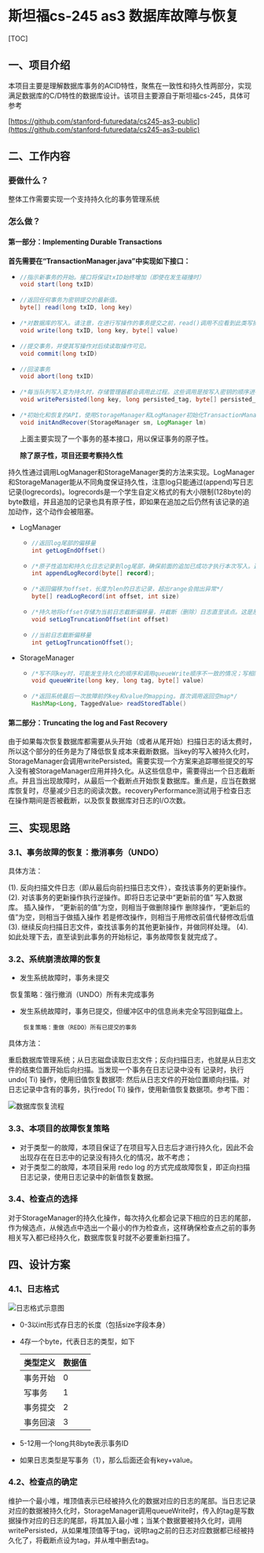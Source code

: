 # 斯坦福cs-245 as3 数据库故障与恢复

[TOC]

## 一、项目介绍

​		本项目主要是理解数据库事务的ACID特性，聚焦在一致性和持久性两部分，实现满足数据库的C/D特性的数据库设计。该项目主要源自于斯坦福cs-245，具体可参考

[https://github.com/stanford-futuredata/cs245-as3-public](https://github.com/stanford-futuredata/cs245-as3-public)

## 二、工作内容

### 要做什么？

整体工作需要实现一个支持持久化的事务管理系统

### 怎么做？

#### 第一部分：Implementing Durable Transactions

​		**首先需要在“TransactionManager.java”中实现如下接口：**

- ```java
  //指示新事务的开始。接口将保证txID始终增加（即使在发生碰撞时）
  void start(long txID)
  ```

- ```java
  //返回任何事务为密钥提交的最新值。 
  byte[] read(long txID, long key)
  ```

- ```java
  /*对数据库的写入。请注意，在进行写操作的事务提交之前，read()调用不应看到此类写操作。为了简单起见，在对同一个key进行写入之后，接口不会从txID本身读取该密钥。*/
  void write(long txID, long key, byte[] value)
  ```

- ```java
  //提交事务，并使其写操作对后续读取操作可见。
  void commit(long txID)
  ```

- ```java
  //回滚事务
  void abort(long txID)
  ```

- ```java
  /*每当队列写入变为持久时，存储管理器都会调用此过程。这些调用是按写入密钥的顺序进行的，除非发生崩溃，否则每一次这样的排队写入都会发生一次。*/
  void writePersisted(long key, long persisted_tag, byte[] persisted_value)
  ```

- ```java
  /*初始化和恢复的API，使用StorageManager和LogManager初始化TransactionManager，此时，应该检测StorageManager是否是非一致性，并将其恢复。*/
  void initAndRecover(StorageManager sm, LogManager lm)
  ```

  上面主要实现了一个事务的基本接口，用以保证事务的原子性。

  **除了原子性，项目还要考察持久性**

​		持久性通过调用LogManager和StorageManager类的方法来实现。LogManager和StorageManager能从不同角度保证持久性，注意log只能通过(append)写日志记录(logrecords)。logrecords是一个学生自定义格式的有大小限制(128byte)的byte数组，并且追加的记录也具有原子性，即如果在追加之后仍然有该记录的追加动作，这个动作会被阻塞。

- LogManager

  - ```java
    //返回log尾部的偏移量
    int getLogEndOffset()
    ```

  - ```java
    /*原子性追加和持久化日志记录到log尾部，确保前面的追加已成功才执行本次写入。返回append之前的日志偏移量*/
    int appendLogRecord(byte[] record);
    ```

  - ```java
    /*返回偏移为offset，长度为len的日志记录，超出range会抛出异常*/
    byte[] readLogRecord(int offset, int size)
    ```

  - ```java
    /*持久地将offset存储为当前日志截断偏移量，并截断（删除）日志直至该点。这是原子性的。*/
    void setLogTruncationOffset(int offset)
    ```

  - ```java
    //当前日志截断偏移量
    int getLogTruncationOffset();
    ```

- StorageManager

  - ```java
    /*写不同key时，可能发生持久化的顺序和调用queueWrite顺序不一致的情况；写相同key时，持久化顺序和调用顺序一致。可以认为每个key有一个独立的队列。*/
    void queueWrite(long key, long tag, byte[] value)
    ```

  - ```java
    /*返回系统最后一次故障前的key和value的mapping。首次调用返回空map*/
    HashMap<Long, TaggedValue> readStoredTable()
    ```

#### 第二部分：Truncating the log and Fast Recovery

​		由于如果每次恢复数据库都需要从头开始（或者从尾开始）扫描日志的话太费时，所以这个部分的任务是为了降低恢复成本来截断数据。当key的写入被持久化时，StorageManager会调用writePersisted。需要实现一个方案来追踪哪些提交的写入没有被StorageManager应用并持久化。从这些信息中，需要得出一个日志截断点。并且当出现故障时，从最后一个截断点开始恢复数据库。重点是，应当在数据库恢复时，尽量减少日志的阅读次数。recoveryPerformance测试用于检查日志在操作期间是否被截断，以及恢复数据库对日志的I/O次数。

## 三、实现思路

### 3.1、事务故障的恢复：撤消事务（UNDO）

具体方法：

(1). 反向扫描文件日志（即从最后向前扫描日志文件），查找该事务的更新操作。
(2). 对该事务的更新操作执行逆操作。即将日志记录中“更新前的值” 写入数据库。
插入操作， “更新前的值”为空，则相当于做删除操作
删除操作，“更新后的值”为空，则相当于做插入操作
若是修改操作，则相当于用修改前值代替修改后值
(3). 继续反向扫描日志文件，查找该事务的其他更新操作，并做同样处理。
(4). 如此处理下去，直至读到此事务的开始标记，事务故障恢复就完成了。

### 3.2、系统崩溃故障的恢复

- 发生系统故障时，事务未提交

​		恢复策略：强行撤消（UNDO）所有未完成事务

- 发生系统故障时，事务已提交，但缓冲区中的信息尚未完全写回到磁盘上。

 	   恢复策略：重做（REDO）所有已提交的事务

具体方法：

​		重启数据库管理系统；从日志磁盘读取日志文件；反向扫描日志，也就是从日志文件的结束位置开始后向扫描。当发现一个事务在日志记录中没有 记录时，执行undo( Ti) 操作，使用旧值恢复数据项: 然后从日志文件的开始位置顺向扫描。对日志记录中含有的事务，执行redo( Ti) 操作，使用新值恢复数据项。参考下图：

![数据库恢复流程](数据库故障恢复流程图.png)

### 3.3、本项目的故障恢复策略

* 对于类型一的故障，本项目保证了在项目写入日志后才进行持久化，因此不会出现存在在日志中的记录没有持久化的情况，故不考虑；
* 对于类型二的故障，本项目采用 redo log 的方式完成故障恢复，即正向扫描日志记录，使用日志记录中的新值恢复数据。

### 3.4、检查点的选择

​		对于StorageManager的持久化操作，每次持久化都会记录下相应的日志的尾部，作为候选点，从候选点中选出一个最小的作为检查点，这样确保检查点之前的事务相关写入都已经持久化，数据库恢复时就不必要重新扫描了。

## 四、设计方案

### 4.1、日志格式

![日志格式示意图](日志格式示意图.jpg)

- 0-3以int形式存日志的长度（包括size字段本身）

- 4存一个byte，代表日志的类型，如下

  | 类型定义 | 数据值 |
  | :------- | :----- |
  | 事务开始 | 0      |
  | 写事务   | 1      |
  | 事务提交 | 2      |
  | 事务回滚 | 3      |

- 5-12用一个long共8byte表示事务ID
- 如果日志类型是写事务（1），那么后面还会有key+value。

### 4.2、检查点的确定

​		维护一个最小堆，堆顶值表示已经被持久化的数据对应的日志的尾部。当日志记录对应的数据被持久化时，StorageManager调用queueWrite时，传入的tag是写数据操作对应的日志的尾部，将其加入最小堆；当某个数据要被持久化时，调用writePersisted，从如果堆顶值等于tag，说明tag之前的日志对应数据都已经被持久化了，将截断点设为tag，并从堆中删去tag。
